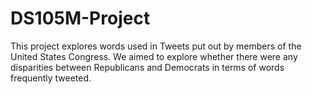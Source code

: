 # DS105M-Project
This project explores words used in Tweets put out by members of the United States Congress. We aimed to explore whether there were any disparities between Republicans and Democrats in terms of words frequently tweeted.

